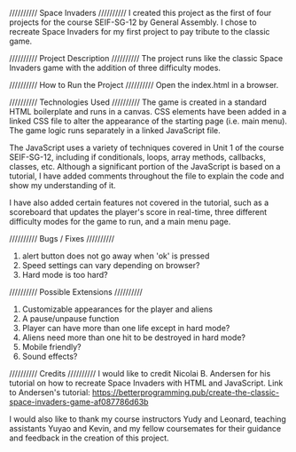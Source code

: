 ////////// Space Invaders //////////
I created this project as the first of four projects for the course SEIF-SG-12 by General Assembly. I chose to recreate Space Invaders for my first project to pay tribute to the classic game.

////////// Project Description //////////
The project runs like the classic Space Invaders game with the addition of three difficulty modes.

////////// How to Run the Project //////////
Open the index.html in a browser.

////////// Technologies Used //////////
The game is created in a standard HTML boilerplate and runs in a canvas. CSS elements have been added in a linked CSS file to alter the appearance of the starting page (i.e. main menu). The game logic runs separately in a linked JavaScript file.

The JavaScript uses a variety of techniques covered in Unit 1 of the course SEIF-SG-12, including if conditionals, loops, array methods, callbacks, classes, etc. Although a significant portion of the JavaScript is based on a tutorial, I have added comments throughout the file to explain the code and show my understanding of it.

I have also added certain features not covered in the tutorial, such as a scoreboard that updates the player's score in real-time, three different difficulty modes for the game to run, and a main menu page.

////////// Bugs / Fixes //////////
1) alert button does not go away when 'ok' is pressed
2) Speed settings can vary depending on browser?
3) Hard mode is too hard?

////////// Possible Extensions //////////
1) Customizable appearances for the player and aliens
2) A pause/unpause function
3) Player can have more than one life except in hard mode?
4) Aliens need more than one hit to be destroyed in hard mode?
5) Mobile friendly?
6) Sound effects?

////////// Credits //////////
I would like to credit Nicolai B. Andersen for his tutorial on how to recreate Space Invaders with HTML and JavaScript. Link to Andersen's tutorial: https://betterprogramming.pub/create-the-classic-space-invaders-game-af087786d63b 

I would also like to thank my course instructors Yudy and Leonard, teaching assistants Yuyao and Kevin, and my fellow coursemates for their guidance and feedback in the creation of this project.
